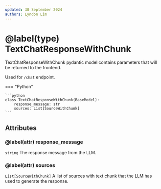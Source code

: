 ```yaml
---
updated: 30 September 2024
authors: Lyndon Lim
---
```


# @label(type) TextChatResponseWithChunk

TextChatResponseWithChunk pydantic model contains parameters that will be returned to the frontend.

Used for `/chat` endpoint.

=== "Python"

    ```python
    class TextChatResponseWithChunk(BaseModel):
        response_message: str
        sources: List[SourceWithChunk]
    ```

## Attributes

### @label(attr) response_message

`string` The response message from the LLM.

### @label(attr) sources

`List[SourceWithChunk]` A list of sources with text chunk that the LLM has used to generate the response.
